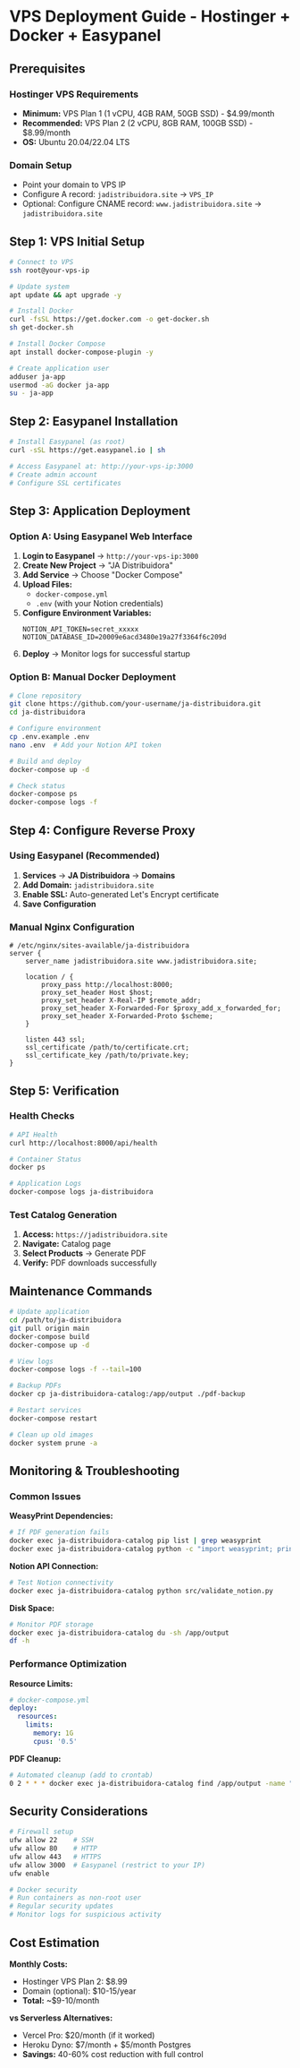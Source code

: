 # VPS Deployment Guide - Hostinger + Docker + Easypanel

## Prerequisites

### Hostinger VPS Requirements
- **Minimum:** VPS Plan 1 (1 vCPU, 4GB RAM, 50GB SSD) - $4.99/month
- **Recommended:** VPS Plan 2 (2 vCPU, 8GB RAM, 100GB SSD) - $8.99/month
- **OS:** Ubuntu 20.04/22.04 LTS

### Domain Setup
- Point your domain to VPS IP
- Configure A record: `jadistribuidora.site` → `VPS_IP`
- Optional: Configure CNAME record: `www.jadistribuidora.site` → `jadistribuidora.site`

## Step 1: VPS Initial Setup

```bash
# Connect to VPS
ssh root@your-vps-ip

# Update system
apt update && apt upgrade -y

# Install Docker
curl -fsSL https://get.docker.com -o get-docker.sh
sh get-docker.sh

# Install Docker Compose
apt install docker-compose-plugin -y

# Create application user
adduser ja-app
usermod -aG docker ja-app
su - ja-app
```

## Step 2: Easypanel Installation

```bash
# Install Easypanel (as root)
curl -sSL https://get.easypanel.io | sh

# Access Easypanel at: http://your-vps-ip:3000
# Create admin account
# Configure SSL certificates
```

## Step 3: Application Deployment

### Option A: Using Easypanel Web Interface

1. **Login to Easypanel** → `http://your-vps-ip:3000`
2. **Create New Project** → "JA Distribuidora"
3. **Add Service** → Choose "Docker Compose"
4. **Upload Files:**
   - `docker-compose.yml`
   - `.env` (with your Notion credentials)
5. **Configure Environment Variables:**
   ```
   NOTION_API_TOKEN=secret_xxxxx
   NOTION_DATABASE_ID=20009e6acd3480e19a27f3364f6c209d
   ```
6. **Deploy** → Monitor logs for successful startup

### Option B: Manual Docker Deployment

```bash
# Clone repository
git clone https://github.com/your-username/ja-distribuidora.git
cd ja-distribuidora

# Configure environment
cp .env.example .env
nano .env  # Add your Notion API token

# Build and deploy
docker-compose up -d

# Check status
docker-compose ps
docker-compose logs -f
```

## Step 4: Configure Reverse Proxy

### Using Easypanel (Recommended)
1. **Services** → **JA Distribuidora** → **Domains**
2. **Add Domain:** `jadistribuidora.site`
3. **Enable SSL:** Auto-generated Let's Encrypt certificate
4. **Save Configuration**

### Manual Nginx Configuration
```nginx
# /etc/nginx/sites-available/ja-distribuidora
server {
    server_name jadistribuidora.site www.jadistribuidora.site;
    
    location / {
        proxy_pass http://localhost:8000;
        proxy_set_header Host $host;
        proxy_set_header X-Real-IP $remote_addr;
        proxy_set_header X-Forwarded-For $proxy_add_x_forwarded_for;
        proxy_set_header X-Forwarded-Proto $scheme;
    }

    listen 443 ssl;
    ssl_certificate /path/to/certificate.crt;
    ssl_certificate_key /path/to/private.key;
}
```

## Step 5: Verification

### Health Checks
```bash
# API Health
curl http://localhost:8000/api/health

# Container Status
docker ps

# Application Logs
docker-compose logs ja-distribuidora
```

### Test Catalog Generation
1. **Access:** `https://jadistribuidora.site`
2. **Navigate:** Catalog page
3. **Select Products** → Generate PDF
4. **Verify:** PDF downloads successfully

## Maintenance Commands

```bash
# Update application
cd /path/to/ja-distribuidora
git pull origin main
docker-compose build
docker-compose up -d

# View logs
docker-compose logs -f --tail=100

# Backup PDFs
docker cp ja-distribuidora-catalog:/app/output ./pdf-backup

# Restart services
docker-compose restart

# Clean up old images
docker system prune -a
```

## Monitoring & Troubleshooting

### Common Issues

**WeasyPrint Dependencies:**
```bash
# If PDF generation fails
docker exec ja-distribuidora-catalog pip list | grep weasyprint
docker exec ja-distribuidora-catalog python -c "import weasyprint; print('OK')"
```

**Notion API Connection:**
```bash
# Test Notion connectivity
docker exec ja-distribuidora-catalog python src/validate_notion.py
```

**Disk Space:**
```bash
# Monitor PDF storage
docker exec ja-distribuidora-catalog du -sh /app/output
df -h
```

### Performance Optimization

**Resource Limits:**
```yaml
# docker-compose.yml
deploy:
  resources:
    limits:
      memory: 1G
      cpus: '0.5'
```

**PDF Cleanup:**
```bash
# Automated cleanup (add to crontab)
0 2 * * * docker exec ja-distribuidora-catalog find /app/output -name "*.pdf" -mtime +30 -delete
```

## Security Considerations

```bash
# Firewall setup
ufw allow 22    # SSH
ufw allow 80    # HTTP
ufw allow 443   # HTTPS
ufw allow 3000  # Easypanel (restrict to your IP)
ufw enable

# Docker security
# Run containers as non-root user
# Regular security updates
# Monitor logs for suspicious activity
```

## Cost Estimation

**Monthly Costs:**
- Hostinger VPS Plan 2: $8.99
- Domain (optional): $10-15/year
- **Total:** ~$9-10/month

**vs Serverless Alternatives:**
- Vercel Pro: $20/month (if it worked)
- Heroku Dyno: $7/month + $5/month Postgres
- **Savings:** 40-60% cost reduction with full control